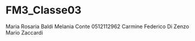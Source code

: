 # FM3_Classe03

Maria Rosaria Baldi
Melania Conte 0512112962
Carmine Federico Di Zenzo
Mario Zaccardi
